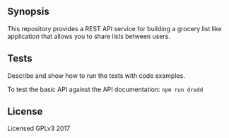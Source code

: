 ## Synopsis

This repository provides a REST API service for building a grocery list like application that allows you to share lists between users.

<!--- ## Code Example

Show what the library does as concisely as possible, developers should be able to figure out **how** your project solves their problem by looking at the code example. Make sure the API you are showing off is obvious, and that your code is short and concise.

## Motivation

A short description of the motivation behind the creation and maintenance of the project. This should explain **why** the project exists.

## Installation

Provide code examples and explanations of how to get the project.

## API Reference

Depending on the size of the project, if it is small and simple enough the reference docs can be added to the README. For medium size to larger projects it is important to at least provide a link to where the API reference docs live.
--->

## Tests

Describe and show how to run the tests with code examples.

To test the basic API against the API documentation:
```npm run dredd```
<!---

## Contributors

Let people know how they can dive into the project, include important links to things like issue trackers, irc, twitter accounts if applicable. --->

## License
Licensed GPLv3 2017